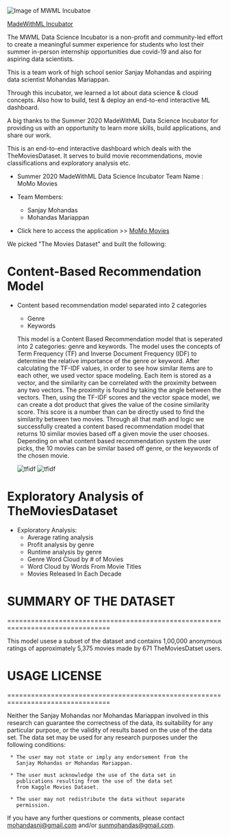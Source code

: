 
![Image of MWML Incubatoe](./images/mwml_incubator.png)

[MadeWithML Incubator](https://madewithml.com/incubator/ )

The MWML Data Science Incubator is a non-profit and community-led effort to create a meaningful summer experience for students who lost their summer in-person internship opportunities due covid-19 and also for aspiring data scientists.

This is a team work of high school senior Sanjay Mohandas and aspiring data scientist Mohandas Mariappan.

Through this incubator, we learned a lot about data science & cloud concepts. Also how to build, test & deploy an end-to-end interactive ML dashboard.

A big thanks to the Summer 2020 MadeWithML Data Science Incubator for providing us with an opportunity to learn more skills, build applications, and share our work.

This is an end-to-end interactive dashboard which deals with the TheMoviesDataset. It serves to build movie recommendations, movie classifications and exploratory analysis etc.

- Summer 2020 MadeWithML Data Science Incubator Team Name : MoMo Movies
- Team Members:
    - Sanjay Mohandas
    - Mohandas Mariappan

- Click here to access the application >> [MoMo Movies](https://momomovies.herokuapp.com)


We picked "The Movies Dataset" and built the following:

# Content-Based Recommendation Model
- Content based recommendation model separated into 2 categories
    - Genre
    - Keywords

    This model is a Content Based Recommendation model that is seperated into 2 categories: genre and keywords. The model uses the concepts of Term Frequency (TF) and Inverse Document Frequency (IDF) to determine the relative importance of the genre or keyword. After calculating the TF-IDF values, in order to see how similar items are to each other, we used vector space modeling. Each item is stored as a vector, and the similarity can be correlated with the proximity between any two vectors. The proximity is found by taking the angle between the vectors. Then, using the TF-IDF scores and the vector space model, we can create a dot product that gives the value of the cosine similarity score. This score is a number than can be directly used to find the similarity between two movies. Through all that math and logic we successfully created a content based recommendation model that returns 10 similar movies based off a given movie the user chooses. Depending on what content based recommendation system the user picks, the 10 movies can be similar based off genre, or the keywords of the chosen movie.

    ![tfidf](./images/TF-IDF_Sanjay.png)
    ![tfidf](./images/Vector-Space-Model_Sanjay.png)

# Exploratory Analysis of TheMoviesDataset
- Exploratory Analysis:
  - Average rating analysis
  - Profit analysis by genre
  - Runtime analysis by genre
  - Genre Word Cloud by # of Movies
  - Word Cloud by Words From Movie Titles
  - Movies Released In Each Decade

# SUMMARY OF THE DATASET 
================================================================================

This model usese a subset of the dataset and contains 1,00,000 anonymous ratings of approximately 5,375 movies made by 671 TheMoviesDatset users.

# USAGE LICENSE
================================================================================

Neither the Sanjay Mohandas nor Mohandas Mariappan involved in this research can guarantee the correctness of the data, its suitability for any particular purpose, or the validity of results based on the use of the data set.  The data set may be used for any research
purposes under the following conditions:

     * The user may not state or imply any endorsement from the
       Sanjay Mohandas or Mohandas Mariappan.

     * The user must acknowledge the use of the data set in
       publications resulting from the use of the data set
       from Kaggle Movies Dataset.

     * The user may not redistribute the data without separate
       permission.

If you have any further questions or comments, please contact
<mohandasnj@gmail.com> and/or <sunmohandas@gmail.com>. 
